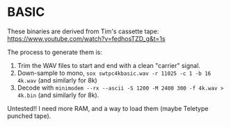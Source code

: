 # BASIC

These binaries are derived from Tim's cassette tape:
https://www.youtube.com/watch?v=fedhosTZD_g&t=1s

The process to generate them is:

1. Trim the WAV files to start and end with a clean "carrier" signal.
2. Down-sample to mono, `sox swtpc4kbasic.wav -r 11025 -c 1 -b 16 4k.wav` (and similarly for 8k)
3. Decode with `minimodem --rx --ascii -S 1200 -M 2400 300 -f 4k.wav > 4k.bin` (and similarly for 8k).

Untested!!  I need more RAM, and a way to load them (maybe Teletype punched tape).



